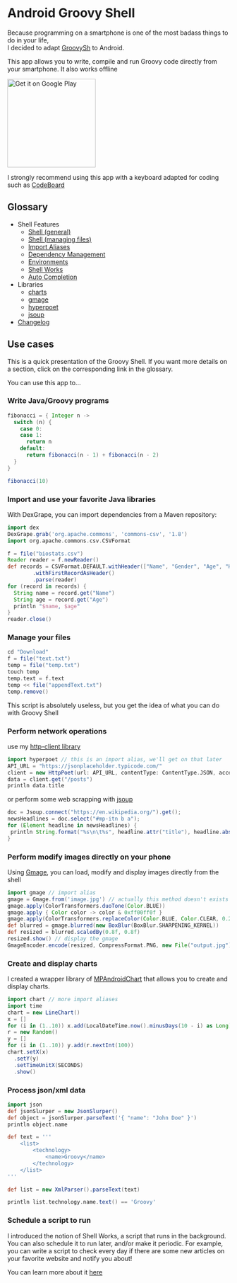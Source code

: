 # Android Groovy Shell  
Because programming on a smartphone is one of the most badass things to do in your life,  
I decided to adapt [GroovySh](https://groovy-lang.org/groovysh.html) to Android. 


This app allows you to write, compile and run Groovy code directly from your smartphone. It also works offline

<a href='https://play.google.com/store/apps/details?id=com.tambapps.android.grooidshell&pcampaignid=pcampaignidMKT-Other-global-all-co-prtnr-py-PartBadge-Mar2515-1'><img alt='Get it on Google Play' src='https://play.google.com/intl/en_us/badges/static/images/badges/en_badge_web_generic.png' width="200"/></a>  

I strongly recommend using this app with a keyboard adapted for coding such as [CodeBoard](https://play.google.com/store/apps/details?id=com.gazlaws.codeboard)

## Glossary

* Shell Features
  * [Shell (general)](https://tambapps.github.io/groovy-shell-user-manual/shell-general/)
  * [Shell (managing files)](https://tambapps.github.io/groovy-shell-user-manual/managing-files/)
  * [Import Aliases](https://tambapps.github.io/groovy-shell-user-manual/import-aliases/)
  * [Dependency Management](https://tambapps.github.io/groovy-shell-user-manual/dependency-management/)
  * [Environments](https://tambapps.github.io/groovy-shell-user-manual/environments/)
  * [Shell Works](https://tambapps.github.io/groovy-shell-user-manual/shell-works/)
  * [Auto Completion](https://tambapps.github.io/groovy-shell-user-manual/auto-completion/)
* Libraries
  * [charts](https://tambapps.github.io/groovy-shell-user-manual/libraries/charts/)
  * [gmage](https://tambapps.github.io/groovy-shell-user-manual/libraries/gmage/)
  * [hyperpoet](https://github.com/tambapps/hyperpoet/)
  * [jsoup](https://tambapps.github.io/groovy-shell-user-manual/libraries/jsoup/)
* [Changelog](https://tambapps.github.io/groovy-shell-user-manual/changelog/)

## Use cases
This is a quick presentation of the Groovy Shell. If you want more details on a section,
click on the corresponding link in the glossary.

You can use this app to...

### Write Java/Groovy programs

```groovy
fibonacci = { Integer n ->
  switch (n) {
    case 0:
    case 1:
      return n
    default:
      return fibonacci(n - 1) + fibonacci(n - 2)
  }
}

fibonacci(10)
```

### Import and use your favorite Java libraries

With DexGrape, you can import dependencies from a Maven repository:

```groovy
import dex
DexGrape.grab('org.apache.commons', 'commons-csv', '1.8')
import org.apache.commons.csv.CSVFormat

f = file("biostats.csv")
Reader reader = f.newReader()
def records = CSVFormat.DEFAULT.withHeader(["Name", "Gender", "Age", "Height", "Weight"] as String[])
        .withFirstRecordAsHeader()
        .parse(reader)
for (record in records) {
  String name = record.get("Name")
  String age = record.get("Age")
  println "$name, $age"
}
reader.close()
```

### Manage your files
````groovy
cd "Download"
f = file("text.txt")
temp = file("temp.txt")
touch temp
temp.text = f.text
temp << file("appendText.txt")
temp.remove()
````
This script is absolutely useless, but you get the idea of what you can do with Groovy Shell

### Perform network operations

use my [http-client library](https://github.com/tambapps/hyperpoet)

```groovy
import hyperpoet // this is an import alias, we'll get on that later
API_URL = "https://jsonplaceholder.typicode.com/"
client = new HttpPoet(url: API_URL, contentType: ContentType.JSON, acceptContentType: ContentType.JSON)
data = client.get("/posts")
println data.title
```

or perform some web scrapping with [jsoup](https://github.com/jhy/jsoup)
```groovy
doc = Jsoup.connect("https://en.wikipedia.org/").get();
newsHeadlines = doc.select("#mp-itn b a");
for (Element headline in newsHeadlines) {
 println String.format("%s\n\t%s", headline.attr("title"), headline.absUrl("href"))
}
```

### Perform modify images directly on your phone
Using [Gmage](https://github.com/tambapps/gmage), you can load, modify and display images directly from the shell
```groovy
import gmage // import alias
gmage = Gmage.from('image.jpg') // actually this method doesn't exists in Gmage library. This method was dynamically added when processing the import alias
gmage.apply(ColorTransformers.duoTone(Color.BLUE))
gmage.apply { Color color -> color & 0xff00ff0f }
gmage.apply(ColorTransformers.replaceColor(Color.BLUE, Color.CLEAR, 0.25f))
def blurred = gmage.blurred(new BoxBlur(BoxBlur.SHARPENING_KERNEL))
def resized = blurred.scaledBy(0.8f, 0.8f)
resized.show() // display the gmage
GmageEncoder.encode(resized, CompressFormat.PNG, new File("output.jpg"))
```

### Create and display charts
I created a wrapper library of [MPAndroidChart](https://github.com/PhilJay/MPAndroidChart)
that allows you to create and display charts.

```groovy
import chart // more import aliases
import time
chart = new LineChart()
x = []
for (i in (1..10)) x.add(LocalDateTime.now().minusDays(10 - i) as Long)
r = new Random()
y = []
for (i in (1..10)) y.add(r.nextInt(100))
chart.setX(x)
  .setY(y)
  .setTimeUnitX(SECONDS)
  .show()
```

### Process json/xml data

```groovy
import json
def jsonSlurper = new JsonSlurper()
def object = jsonSlurper.parseText('{ "name": "John Doe" }')
println object.name
```

```groovy
def text = '''
    <list>
        <technology>
            <name>Groovy</name>
        </technology>
    </list>
'''

def list = new XmlParser().parseText(text) 

println list.technology.name.text() == 'Groovy' 
```

### Schedule a script to run
I introduced the notion of Shell Works, a script that runs in the background. You can also
schedule it to run later, and/or make it periodic. For example, you can write a script to check every day if
there are some new articles on your favorite website and notify you about!

You can learn more about it [here](https://tambapps.github.io/groovy-shell-user-manual/shell-works/)
